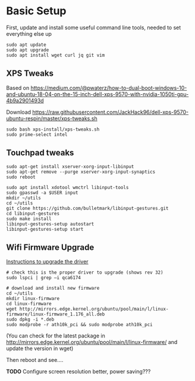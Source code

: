 # Basic Setup

First, update and install some useful command line tools, needed to set everything else up

```shell
sudo apt update
sudo apt upgrade
sudo apt install wget curl jq git vim
```

## XPS Tweaks

Based on https://medium.com/@pwaterz/how-to-dual-boot-windows-10-and-ubuntu-18-04-on-the-15-inch-dell-xps-9570-with-nvidia-1050ti-gpu-4b9a2901493d

Download https://raw.githubusercontent.com/JackHack96/dell-xps-9570-ubuntu-respin/master/xps-tweaks.sh

```shell
sudo bash xps-install/xps-tweaks.sh
sudo prime-select intel
```

## Touchpad tweaks

```shell
sudo apt-get install xserver-xorg-input-libinput
sudo apt-get remove --purge xserver-xorg-input-synaptics
sudo reboot
```

```shell
sudo apt install xdotool wmctrl libinput-tools
sudo gpasswd -a $USER input
mkdir ~/utils
cd ~/utils
git clone https://github.com/bulletmark/libinput-gestures.git
cd libinput-gestures
sudo make install
libinput-gestures-setup autostart
libinput-gestures-setup start
```

## Wifi Firmware Upgrade

[Instructions to upgrade the driver](https://www.dell.com/support/article/es/es/esbsdt1/sln306440/killer-n1535-wireless-firmware-manual-update-guide-for-ubuntu-systems?lang=en)

```shell
# check this is the proper driver to upgrade (shows rev 32)
sudo lspci | grep –i qca6174

# download and install new firmware
cd ~/utils
mkdir linux-firmware
cd linux-firmware
wget http://mirrors.edge.kernel.org/ubuntu/pool/main/l/linux-firmware/linux-firmware_1.176_all.deb
sudo dpkg -i *.deb
sudo modprobe -r ath10k_pci && sudo modprobe ath10k_pci
```
(You can check for the latest package in http://mirrors.edge.kernel.org/ubuntu/pool/main/l/linux-firmware/ and update the version in wget)

Then reboot and see....

**TODO** Configure screen resolution better, power saving???